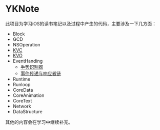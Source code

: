 # YKNote

此项目为学习iOS的读书笔记以及过程中产生的代码，主要涉及一下几方面：

- Block
- GCD
- NSOperation
- [KVC](YKNote/KVC/YKNote-KVC.md)
- [KVO](YKNote/KVO/YKNote-KVO.md)
- EventHanding
  - [手势识别器](YKNote/EventHandling/YKNote-GestureRecognizers.md)
  - [事件传递与响应者链](YKNote/EventHandling/YKNote-EventDeliveryAndResponderChain.md)
- Runtime
- Runloop
- CoreData
- CoreAnimation
- CoreText
- Network
- DataStructure

其他的内容会在学习中继续补充。